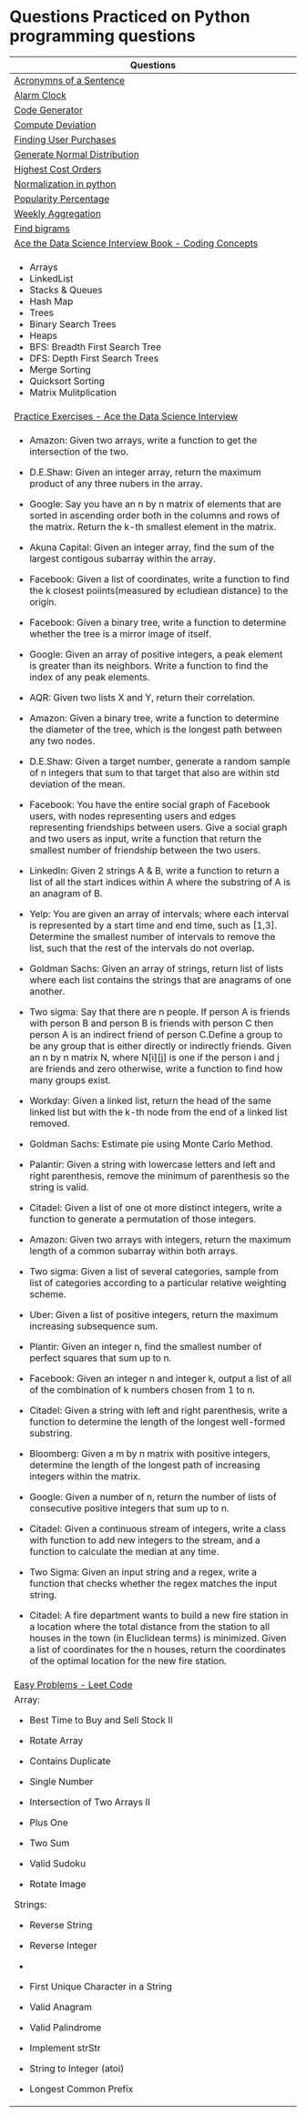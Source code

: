 
# Questions Practiced on Python programming questions

| Questions                                           |
| --------------------------------------------------- |
| [Acronymns of a Sentence](https://github.com/mvneema/Python-Programming/blob/main/Python%20Programming%20-%20Beginner/Acronymns%20of%20a%20Sentence.ipynb)|
| [Alarm Clock](https://github.com/mvneema/Python-Programming/blob/main/Python%20Programming%20-%20Beginner/Alarm%20Clock.ipynb)                            |
| [Code Generator](https://github.com/mvneema/Python-Programming/blob/main/Python%20Programming%20-%20Beginner/Code%20Generator.ipynb)                      |
| [Compute Deviation](https://github.com/mvneema/Python-Programming/blob/main/Python%20Programming%20-%20Beginner/Compute%20Deviation.ipynb)                                   |
| [Finding User Purchases](https://github.com/mvneema/Python-Programming/blob/main/Python%20Programming%20-%20Beginner/Finding%20User%20Purchases.ipynb)                       |
| [Generate Normal Distribution](https://github.com/mvneema/Python-Programming/blob/main/Python%20Programming%20-%20Beginner/Generate%20Normal%20Distribution.ipynb)           |
| [Highest Cost Orders](https://github.com/mvneema/Python-Programming/blob/main/Python%20Programming%20-%20Beginner/Highest%20Cost%20Orders.ipynb)                             |
| [Normalization in python](https://github.com/mvneema/Python-Programming/blob/main/Python%20Programming%20-%20Beginner/Normalization%20in%20python.ipynb)                     |
| [Popularity Percentage](https://github.com/mvneema/Python-Programming/blob/main/Python%20Programming%20-%20Beginner/Popularity%20Percentage.ipynb)                           |
| [Weekly Aggregation](https://github.com/mvneema/Python-Programming/blob/main/Python%20Programming%20-%20Beginner/Weekly%20Aggregation.ipynb)                                 |
| [Find bigrams](https://github.com/mvneema/Python-Programming/blob/main/Python%20Programming%20-%20Beginner/find%20bigrams.ipynb)                                             | 
| [Ace the Data Science Interview Book - Coding Concepts](https://github.com/mvneema/Python-Programming/blob/main/Python%20Programming%20-%20Beginner/Ace%20the%20Data%20Science%20Interview%20Book%20-%20Coding%20Concepts%20.ipynb)|
|   <ul><li>Arrays</li><li>LinkedList</li><li>Stacks & Queues</li><li>Hash Map</li><li>Trees</li><li>Binary Search Trees</li><li>Heaps</li><li>BFS: Breadth First Search Tree</li><li>DFS: Depth First Search Trees</li><li>Merge Sorting</li><li>Quicksort Sorting</li><li>Matrix Mulitplication</li></ul> |
| [Practice Exercises - Ace the Data Science Interview](https://github.com/mvneema/Python-Programming/blob/main/Python%20Programming%20-%20Beginner/Practice%20Exercises%20-%20Ace%20the%20Data%20Science%20Interview.ipynb) |
|   <ul><li>Amazon: Given two arrays, write a function to get the intersection of the two.</li></ul><ul><li>D.E.Shaw: Given an integer array, return the maximum product of any three nubers in the array.</li></ul><ul><li>Google: Say you have an n by n matrix of elements that are sorted in ascending order both in the columns and rows of the matrix. Return the k-th smallest element in the matrix.</li></ul><ul><li>Akuna Capital: Given an integer array, find the sum of the largest contigous subarray within the array.</li></ul><ul><li>Facebook: Given a list of coordinates, write a function to find the k closest poiints(measured by ecludiean distance) to the origin.</li></ul><ul><li>Facebook: Given a binary tree, write a function to determine whether the tree is a mirror image of itself.</li></ul><ul><li>Google: Given an array of positive integers, a peak element is greater than its neighbors. Write a function to find the index of any peak elements.</li></ul><ul><li>AQR: Given two lists X and Y, return their correlation.</li></ul><ul><li>Amazon: Given a binary tree, write a function to determine the diameter of the tree, which is the longest path between any two nodes.</li></ul><ul><li>D.E.Shaw: Given a target number, generate a random sample of n integers that sum to that target that also are within std deviation of the mean.</li></ul><ul><li>Facebook: You have the entire social graph of Facebook users, with nodes representing users and edges representing friendships between users. Give a social graph and two users as input, write a function that return the smallest number of friendship between the two users.</li></ul><ul><li>LinkedIn: Given 2 strings A & B, write a function to return a list of all the start indices within A where the substring of A is an anagram of B.</li></ul><ul><li>Yelp: You are given an array of intervals; where each interval is represented by a start time and end time, such as [1,3]. Determine the smallest number of intervals to remove the list, such that the rest of the intervals do not overlap. </li></ul><ul><li>Goldman Sachs: Given an array of strings, return list of lists where each list contains the strings that are anagrams of one another.</li></ul><ul><li>Two sigma: Say that there are n people. If person A is friends with person B and person B is friends with person C then person A is an indirect friend of person C.Define a group to be any group that is either directly or indirectly friends. Given an n by n matrix N, where N[i][j] is one if the person i and j are friends and zero otherwise, write a function to find how many groups exist.</li></ul><ul><li>Workday: Given a linked list, return the head of the same linked list but with the k-th node from the end of a linked list removed.</li></ul><ul><li>Goldman Sachs: Estimate pie using Monte Carlo Method.</li></ul><ul><li>Palantir: Given a string with lowercase letters and left and right parenthesis, remove the minimum of parenthesis so the string is valid.</li></ul><ul><li>Citadel: Given a list of one ot more distinct integers, write a function to generate a permutation of those integers.</li></ul><ul><li>Amazon: Given two arrays with integers, return the maximum length of a common subarray within both arrays. </li></ul><ul><li>Two sigma: Given a list of several categories, sample from list of categories according to a particular relative weighting scheme. </li></ul><ul><li>Uber: Given a list of positive integers, return the maximum increasing subsequence sum.</li></ul><ul><li>Plantir: Given an integer n, find the smallest number of perfect squares that sum up to n. </li></ul><ul><li>Facebook: Given an integer n and integer k, output a list of all of the combination of k numbers chosen from 1 to n. </li></ul><ul><li>Citadel: Given a string with left and right parenthesis, write a function to determine the length of the longest well-formed substring.</li></ul><ul><li>Bloomberg: Given a m by n matrix with positive integers, determine the length of the longest path of increasing integers within the matrix.</li></ul><ul><li>Google: Given a number of n, return the number of lists of consecutive positive integers that sum up to n. </li></ul><ul><li>Citadel: Given a continuous stream of integers, write a class with function to add new integers to the stream, and a function to calculate the median at any time.</li></ul><ul><li>Two Sigma: Given an input string and a regex, write a function that checks whether the regex matches the input string. </li></ul><ul><li>Citadel: A fire department wants to build a new fire station in a location where the total distance from the station to all houses in the town (in Eluclidean terms) is minimized. Given a list of coordinates for the n houses, return the coordinates of the optimal location for the new fire station.</li></ul>|
| [Easy Problems - Leet Code](https://github.com/mvneema/Python-Programming/blob/main/Python%20Programming%20-%20Beginner/Easy%20Problems%20-%20Leet%20Code.ipynb)             |
|   Array: <ul><li>Best Time to Buy and Sell Stock II</li></ul><ul><li>Rotate Array</li></ul><ul><li>Contains Duplicate</li></ul><ul><li>Single Number</li></ul><ul><li>Intersection of Two Arrays II</li></ul><ul><li>Plus One</li></ul><ul><li>Two Sum</li></ul><ul><li>Valid Sudoku</li></ul><ul><li>Rotate Image</li></ul> Strings: <ul><li>Reverse String</li></ul><ul><li>Reverse Integer</li></ul><ul><li></li></ul><ul><li>First Unique Character in a String</li></ul><ul><li>Valid Anagram</li></ul><ul><li>Valid Palindrome</li></ul><ul><li>Implement strStr</li></ul><ul><li>String to Integer (atoi)</li></ul><ul><li>Longest Common Prefix</li></ul> |
